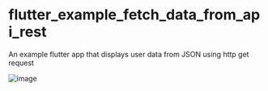 # flutter_example_fetch_data_from_api_rest

An example flutter app that displays user data from JSON using http get request

![image](https://user-images.githubusercontent.com/54467942/156424877-ed25803c-b42a-47ac-a584-2d1dcecff388.png)
